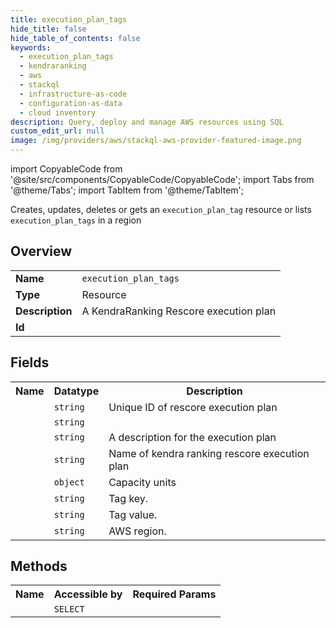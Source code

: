 ```yaml
---
title: execution_plan_tags
hide_title: false
hide_table_of_contents: false
keywords:
  - execution_plan_tags
  - kendraranking
  - aws
  - stackql
  - infrastructure-as-code
  - configuration-as-data
  - cloud inventory
description: Query, deploy and manage AWS resources using SQL
custom_edit_url: null
image: /img/providers/aws/stackql-aws-provider-featured-image.png
---
```


import CopyableCode from '@site/src/components/CopyableCode/CopyableCode';
import Tabs from '@theme/Tabs';
import TabItem from '@theme/TabItem';

Creates, updates, deletes or gets an <code>execution_plan_tag</code> resource or lists <code>execution_plan_tags</code> in a region

## Overview
<table><tbody>
<tr><td><b>Name</b></td><td><code>execution_plan_tags</code></td></tr>
<tr><td><b>Type</b></td><td>Resource</td></tr>
<tr><td><b>Description</b></td><td>A KendraRanking Rescore execution plan</td></tr>
<tr><td><b>Id</b></td><td><CopyableCode code="aws.kendraranking.execution_plan_tags" /></td></tr>
</tbody></table>

## Fields
<table><tbody><tr><th>Name</th><th>Datatype</th><th>Description</th></tr><tr><td><CopyableCode code="id" /></td><td><code>string</code></td><td>Unique ID of rescore execution plan</td></tr>
<tr><td><CopyableCode code="arn" /></td><td><code>string</code></td><td></td></tr>
<tr><td><CopyableCode code="description" /></td><td><code>string</code></td><td>A description for the execution plan</td></tr>
<tr><td><CopyableCode code="name" /></td><td><code>string</code></td><td>Name of kendra ranking rescore execution plan</td></tr>
<tr><td><CopyableCode code="capacity_units" /></td><td><code>object</code></td><td>Capacity units</td></tr>
<tr><td><CopyableCode code="tag_key" /></td><td><code>string</code></td><td>Tag key.</td></tr>
<tr><td><CopyableCode code="tag_value" /></td><td><code>string</code></td><td>Tag value.</td></tr>
<tr><td><CopyableCode code="region" /></td><td><code>string</code></td><td>AWS region.</td></tr>
</tbody></table>

## Methods

<table><tbody>
  <tr>
    <th>Name</th>
    <th>Accessible by</th>
    <th>Required Params</th>
  </tr>
  <tr>
    <td><CopyableCode code="view" /></td>
    <td><code>SELECT</code></td>
    <td><CopyableCode code="region" /></td>
  </tr>
</tbody></table>








